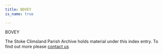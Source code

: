 ```yaml
---
title: BOVEY
is_name: true

---
```


BOVEY


The Stoke Climsland Parish Archive holds material under this index entry. To find out more please [contact us](/contact/)
